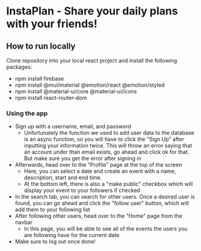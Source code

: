 # InstaPlan - Share your daily plans with your friends!

## How to run locally
Clone repository into your local react project and install the following packages:
- npm install firebase
- npm install @mui/material @emotion/react @emotion/styled
- npm install @material-ui/core @material-ui/icons
- npm install react-router-dom

### Using the app
- Sign up with a username, email, and password
  - Unfortunately the function we used to add user data to the database is an async function, so you will have to click the "Sign Up" after inputting your information twice. This will throw an error saying that an account under than email exists, go ahead and click ok for that. But make sure you get the error after signing in
- Afterwards, head over to the "Profile" page at the top of the screen
  - Here, you can select a date and create an event with a name, description, start and end time.
  - At the bottom left, there is also a "make public" checkbox which will display your event to your followers if checked
- In the search tab, you can search for other users. Once a desired user is found, you can go ahead and click the "follow user" button, which will add them to your following list
- After following other users, head over to the "Home" page from the navbar
  - In this page, you will be able to see all of the events the users you are following have for the current date
- Make sure to log out once done!
